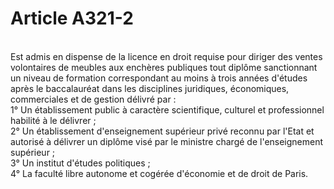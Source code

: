 # Article A321-2

<p><br/>Est admis en dispense de la licence en droit requise pour diriger des ventes volontaires de meubles aux enchères publiques tout diplôme sanctionnant un niveau de formation correspondant au moins à trois années d'études après le baccalauréat dans les disciplines juridiques, économiques, commerciales et de gestion délivré par :<br/> 1° Un établissement public à caractère scientifique, culturel et professionnel habilité à le délivrer ;<br/> 2° Un établissement d'enseignement supérieur privé reconnu par l'Etat et autorisé à délivrer un diplôme visé par le ministre chargé de l'enseignement supérieur ;<br/> 3° Un institut d'études politiques ;<br/> 4° La faculté libre autonome et cogérée d'économie et de droit de Paris.</p>